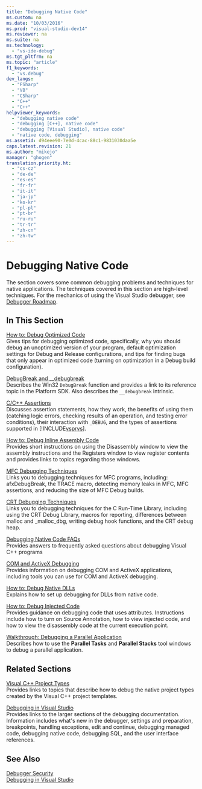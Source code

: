 ```yaml
---
title: "Debugging Native Code"
ms.custom: na
ms.date: "10/03/2016"
ms.prod: "visual-studio-dev14"
ms.reviewer: na
ms.suite: na
ms.technology: 
  - "vs-ide-debug"
ms.tgt_pltfrm: na
ms.topic: "article"
f1_keywords: 
  - "vs.debug"
dev_langs: 
  - "FSharp"
  - "VB"
  - "CSharp"
  - "C++"
  - "C++"
helpviewer_keywords: 
  - "debugging native code"
  - "debugging [C++], native code"
  - "debugging [Visual Studio], native code"
  - "native code, debugging"
ms.assetid: d94eee90-7e0d-4cac-88c1-9831030daa5e
caps.latest.revision: 21
ms.author: "mikejo"
manager: "ghogen"
translation.priority.ht: 
  - "cs-cz"
  - "de-de"
  - "es-es"
  - "fr-fr"
  - "it-it"
  - "ja-jp"
  - "ko-kr"
  - "pl-pl"
  - "pt-br"
  - "ru-ru"
  - "tr-tr"
  - "zh-cn"
  - "zh-tw"
---
```

# Debugging Native Code
The section covers some common debugging problems and techniques for native applications. The techniques covered in this section are high-level techniques. For the mechanics of using the Visual Studio debugger, see [Debugger Roadmap](../VS_debugger/debugger-basics.md).  
  
## In This Section  
 [How to: Debug Optimized Code](../VS_debugger/how-to--debug-optimized-code.md)  
 Gives tips for debugging optimized code, specifically, why you should debug an unoptimized version of your program, default optimization settings for Debug and Release configurations, and tips for finding bugs that only appear in optimized code (turning on optimization in a Debug build configuration).  
  
 [DebugBreak and __debugbreak](../VS_debugger/debugbreak-and-__debugbreak.md)  
 Describes the Win32 `DebugBreak` function and provides a link to its reference topic in the Platform SDK. Also describes the `__debugbreak` intrinsic.  
  
 [C/C++ Assertions](../VS_debugger/c-c---assertions.md)  
 Discusses assertion statements, how they work, the benefits of using them (catching logic errors, checking results of an operation, and testing error conditions), their interaction with `_DEBUG`, and the types of assertions supported in [!INCLUDE[vsprvs](../dv_TeamTestALM/includes/vsprvs_md.md)].  
  
 [How to: Debug Inline Assembly Code](../VS_debugger/how-to--debug-inline-assembly-code.md)  
 Provides short instructions on using the Disassembly window to view the assembly instructions and the Registers window to view register contents and provides links to topics regarding those windows.  
  
 [MFC Debugging Techniques](../VS_debugger/mfc-debugging-techniques.md)  
 Links you to debugging techniques for MFC programs, including: afxDebugBreak, the TRACE macro, detecting memory leaks in MFC, MFC assertions, and reducing the size of MFC Debug builds.  
  
 [CRT Debugging Techniques](../VS_debugger/crt-debugging-techniques.md)  
 Links you to debugging techniques for the C Run-Time Library, including using the CRT Debug Library, macros for reporting, differences between malloc and _malloc_dbg, writing debug hook functions, and the CRT debug heap.  
  
 [Debugging Native Code FAQs](../VS_debugger/debugging-native-code-faqs.md)  
 Provides answers to frequently asked questions about debugging Visual C++ programs  
  
 [COM and ActiveX Debugging](../VS_debugger/com-and-activex-debugging.md)  
 Provides information on debugging COM and ActiveX applications, including tools you can use for COM and ActiveX debugging.  
  
 [How to: Debug Native DLLs](../VS_debugger/how-to--debug-native-dlls.md)  
 Explains how to set up debugging for DLLs from native code.  
  
 [How to: Debug Injected Code](../VS_debugger/how-to--debug-injected-code.md)  
 Provides guidance on debugging code that uses attributes. Instructions include how to turn on Source Annotation, how to view injected code, and how to view the disassembly code at the current execution point.  
  
 [Walkthrough: Debugging a Parallel Application](../VS_debugger/walkthrough--debugging-a-parallel-application.md)  
 Describes how to use the **Parallel Tasks** and **Parallel Stacks** tool windows to debug a parallel application.  
  
## Related Sections  
 [Visual C++ Project Types](../VS_debugger/debugging-preparation--visual-c---project-types.md)  
 Provides links to topics that describe how to debug the native project types created by the Visual C++ project templates.  
  
 [Debugging in Visual Studio](../VS_debugger/debugging-in-visual-studio.md)  
 Provides links to the larger sections of the debugging documentation. Information includes what's new in the debugger, settings and preparation, breakpoints, handling exceptions, edit and continue, debugging managed code, debugging native code, debugging SQL, and the user interface references.  
  
## See Also  
 [Debugger Security](../VS_debugger/debugger-security.md)   
 [Debugging in Visual Studio](../VS_debugger/debugging-in-visual-studio.md)
